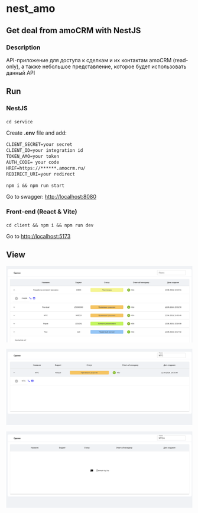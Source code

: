 # nest_amo

## Get deal from amoCRM with NestJS

### Description 

API-приложение для доступа к сделкам и их контактам amoCRM (read-only), а также небольшое представление, которое будет использовать данный API

## Run

### NestJS

`cd service`

Create __.env__ file and add:

```PORT = 8080
CLIENT_SECRET=your secret
CLIENT_ID=your integration id
TOKEN_AMO=your token
AUTH_CODE= your code 
HREF=https://******.amocrm.ru/
REDIRECT_URI=your redirect

```

`npm i && npm run start`

Go to swagger: <http://localhost:8080>

### Front-end (React & Vite)

`cd client && npm i && npm run dev`

Go to <http://localhost:5173>

## View

![View](./images/1.png)

![ViewSearch](./images/2.png)

![ViewEmpty](./images/3.png)

